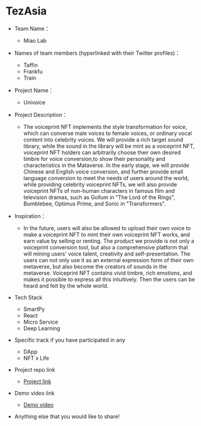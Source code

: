 # TezAsia
-   Team Name：
	 -  Miao Lab
    
-   Names of team members (hyperlinked with their Twitter profiles)：
	- Taffin
	- Frankfu
	- Train
    
-   Project Name：
	 - Univoice
    
-   Project Description：
	 -  The voiceprint NFT implements the style transformation for voice, which can converse male voices to female voices, or ordinary vocal content into celebrity voices. We will provide a rich target sound library, while the sound in the library will be mint as a voiceprint NFT, voiceprint NFT holders can arbitrarily choose their own desired timbre for voice conversion,to show their personality and characteristics in the Mataverse. In the early stage, we will provide Chinese and English voice conversion, and further provide small language conversion to meet the needs of users around the world, while providing celebrity voiceprint NFTs, we will also provide voiceprint NFTs of non-human characters in famous film and television dramas, such as Gollum in "The Lord of the Rings", Bumblebee, Optimus Prime, and Sonic in "Transformers".

   
-   Inspiration：
	-  In the future, users will also be allowed to upload their own voice to make a voiceprint NFT to mint their own voiceprint NFT works, and earn value by selling or renting. The product we provide is not only a voiceprint conversion tool, but also a comprehensive platform that will mining users' voice talent, creativity and self-presentation. The users can not only use it as an external expression form of their own metaverse, but also become the creators of sounds in the metaverse. Voiceprint NFT contains vivid timbre, rich emotions, and makes it possible to express all this intuitively. Then the users can be heard and felt by the whole world.
    
-   Tech Stack
	 -  SmartPy
	 -  React
	 - Micro Service
	 - Deep Learning
    
-   Specific track if you have participated in any
	-  DApp 
	- NFT x Life
    
-   Project repo link
	- [Project link](https://github.com/006l/TezAsia) 
-   Demo video link
	- [Demo video](https://pan.baidu.com/s/1sVLmBkPcIKCNo0ybuBvFiw?pwd=oqs0)
    
-   Anything else that you would like to share!
